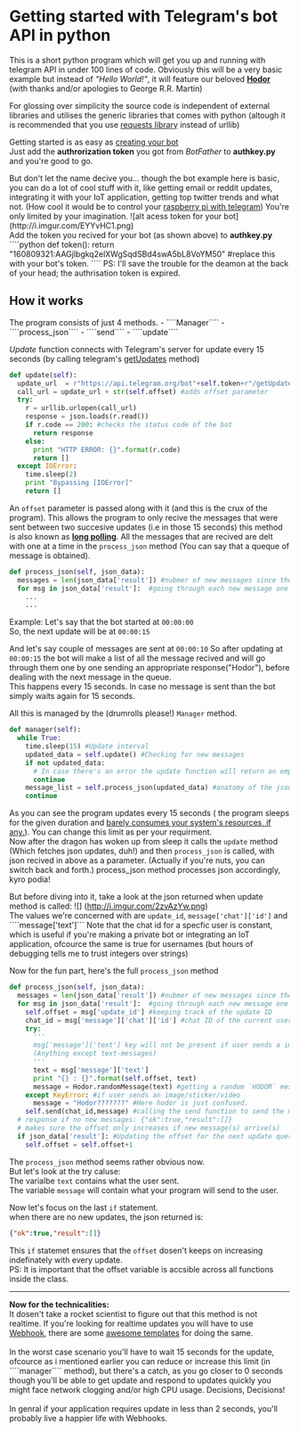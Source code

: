 <h1>Getting started with Telegram's bot API in python</h1>
<p>This is a short python program which will get you up and running with telegram API in under 100 lines of code. 
Obviously this will be a very basic example but instead of <i>"Hello World!"</i>,  it will feature our beloved <b><a href="http://gameofthrones.wikia.com/wiki/Hodor">Hodor</a></b> (with thanks and/or apologies to George R.R. Martin)
<p>For glossing over simplicity the source code is independent of external libraries and utilises the generic libraries that comes with python (altough it is recommended that you use <a href="http://docs.python-requests.org/en/master/">requests library</a> instead of urllib)</p>
<p>Getting started is as easy as <a href="https://core.telegram.org/bots#botfather">creating your bot</a><br/>Just add the <strong>authrorization token</strong> you got from <i>BotFather</i> to <b>authkey.py</b> and you're good to go.</p>
But don't let the name decive you... though the bot example here is basic, you can do a lot of cool stuff with it, like getting email or reddit updates, integrating it with your IoT application, getting top twitter trends and what not.
(How cool it would be to control your <a href='https://s-media-cache-ak0.pinimg.com/originals/4d/32/f1/4d32f142871c29466f303c2c80f24ed4.gif'>raspberry pi with telegram</a>)
You're only limited by your imagination.
![alt acess token for your bot] (http://i.imgur.com/EYYvHC1.png)<br/>
Add the token you recived for your bot (as shown above) to <b>authkey.py</b>
````python
def token():
  return "160809321:AAGjlbgkq2elXWgSqdSBd4swA5bL8VoYM50" #replace this with your bot's token.
````
PS: I'll save the trouble for the deamon at the back of your head; the authrisation token is expired.


<h2>How it works</h2>
The program consists of just 4 methods.
 - ````Manager````
 - ````process_json````
 - ````send````
 - ````update````

<p><i>Update</i> function connects with Telegram's server for update every 15 seconds (by calling telegram's <a href="https://core.telegram.org/bots/api#getupdates">getUpdates</a> method)

````python
def update(self):
  update_url  = r"https://api.telegram.org/bot"+self.token+r"/getUpdates?offset=" #Completes the formalities for the Update URL
  call_url = update_url + str(self.offset) #adds offset parameter
  try:
    r = urllib.urlopen(call_url)
    response = json.loads(r.read())
    if r.code == 200: #checks the status code of the bot
      return response
    else:
      print "HTTP ERROR: {}".format(r.code)
      return []
  except IOError:
    time.sleep(2)
    print "Bypassing [IOError]"
    return []
````
An ````offset```` parameter is passed along with it (and this is the crux of the program). This allows the program to only recive the messages that were sent between two succesive updates (i.e in those 15 seconds) this method is also known as <a href="https://en.wikipedia.org/wiki/Push_technology#Long_polling"><b>long polling</b></a>.
All the messages that are recived are delt with one at a time in the ````process_json```` method (You can say that a queque of message is obtained).
````python
def process_json(self, json_data):
  messages = len(json_data['result']) #nubmer of new messages since the last update
  for msg in json_data['result']:  #going through each new message one at a time.
    ...
    ...
````
Example:
Let's say that the bot started at ````00:00:00````</br>
So, the next update will be at ````00:00:15````<br/>

And let's say couple of messages are sent at ````00:00:10````
So after updating at ````00:00:15```` the bot will make a list of all the message recived and will go through them one by one sending an appropriate response("Hodor"), before dealing with the next message in the queue.<br/>
This happens every 15 seconds. In case no message is sent than the bot simply waits again for 15 seconds.

All this is managed by the (drumrolls please!) ````Manager```` method.
````python
def manager(self):
  while True:
    time.sleep(15) #Update interval
    updated_data = self.update() #Checking for new messages
    if not updated_data: 
      # In case there's an error the update function will return an empty list (Which is treated as false)
      continue
    message_list = self.process_json(updated_data) #anatomy of the json response
    continue
````
As you can see the program updates every 15 seconds ( the program sleeps for the given duration and <a href="http://stackoverflow.com/a/529052">barely consumes your system's resources, if any.</a>). You can change this limit as per your requirment.<br/> Now after the dragon has woken up from sleep it calls the ````update```` method (Which fetches json updates, duh!) and then ````process_json```` is called, with json recived in above as a parameter.
(Actually if you're nuts, you can switch back and forth.)
process_json method processes json accordingly, kyro podia!

But before diving into it, take a look at the json returned when update method is called:
![] (http://i.imgur.com/2zvAzYw.png)<br/>
The values we're concerned with are ```update_id```, ````message['chat']['id']```` and  ````message['text']```
Note that the chat id for a specfic user is constant, which is useful if you're making a private bot or integrating an IoT application, ofcource the same is true for usernames (but hours of debugging tells me to trust integers over strings)

Now for the fun part, here's the full ````process_json```` method
````python
def process_json(self, json_data):
  messages = len(json_data['result']) #nubmer of new messages since the last update
  for msg in json_data['result']:  #going through each new message one at a time.
    self.offset = msg['update_id'] #keeping track of the update ID
    chat_id = msg['message']['chat']['id'] #chat ID of the current user 
    try:
      '''
      msg['message']['text'] key will not be present if user sends a image/sticker/video etc
      (Anything except text-messages)
      '''
      text = msg['message']['text']
      print "{} : {}".format(self.offset, text)
      message = Hodor.randomMessage(text) #getting a random `HODOR` message
    except KeyError: #if user sends an image/sticker/video
      message = "Hodor???????" #Here hodor is just confused.
    self.send(chat_id,message) #calling the send function to send the message to the cuurent chat_id and update_id
  # response if no new messages: {"ok":true,"result":[]}
  # makes sure the offset only increases if new message(s) arrive(s)
  if json_data['result']: #Updating the offset for the next update query
    self.offset = self.offset+1
````
The ````process_json```` method seems rather obvious now.<br/>
But let's look at the try caluse:<br/>
The varialbe ````text```` contains what the user sent.<br/>
The variable ````message```` will contain what your program will send to the user.<br/>


Now let's focus on the last ````if```` statement.<br/>
when there are no new updates, the json returned is:
````json
{"ok":true,"result":[]}
````
This ````if```` statemet ensures that the ````offset```` dosen't keeps on increasing indefinately with every update.<br/>
PS: It is important that the offset variable is accsible across all functions inside the class.<br/>
<hr/>
<b>Now for the technicalities:</b><br/>
It dosen't take a rocket scientist to figure out that this method is not realtime. If you're looking for realtime updates you will have to use <a href="https://en.wikipedia.org/wiki/Webhook">Webhook</a>, there are some <a href="https://core.telegram.org/bots/samples#python"> awesome templates</a> for doing the same. <br/><br/>
In the worst case scenario you'll have to wait 15 seconds for the update, ofcource as i mentioned earlier you can reduce or increase this limit (in ````manager```` method), but there's a catch, as you go closer to 0 seconds though you'll be able to get update and respond to updates quickly you might face network clogging and/or high CPU usage. Decisions, Decisions!<br/><br/>
In genral if your application requires update in less than 2 seconds, you'll probably live a happier life with Webhooks.
